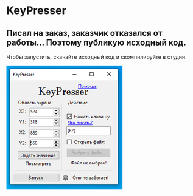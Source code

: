 ﻿# KeyPresser
Писал на заказ, заказчик отказался от работы...
Поэтому публикую исходный код.
---
Чтобы запустить, скачайте исходный код и скомпилируйте в студии.

![Скриншот](/screen.png)